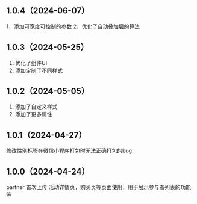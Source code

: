 ## 1.0.4（2024-06-07）
1，添加可宽度可控制的参数
2，优化了自动叠加层的算法
## 1.0.3（2024-05-25）
1. 优化了组件UI
2. 添加定制了不同样式
## 1.0.2（2024-05-05）
1. 添加了自定义样式
2. 添加了更多属性
## 1.0.1（2024-04-27）
修改性别标签在微信小程序打包时无法正确打包的bug
## 1.0.0（2024-04-24）
partner 首次上传
活动详情页，购买页等页面使用，用于展示参与者列表的功能等
